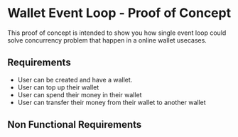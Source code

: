 # Wallet Event Loop - Proof of Concept

This proof of concept is intended to show you how single event loop could solve concurrency problem that happen in a online wallet usecases.

## Requirements

- User can be created and have a wallet.
- User can top up their wallet
- User can spend their money in their wallet
- User can transfer their money from their wallet to another wallet

## Non Functional Requirements